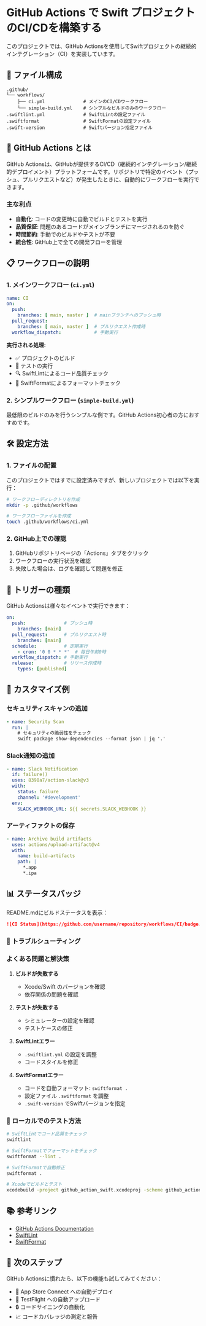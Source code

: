 # GitHub Actions で Swift プロジェクトのCI/CDを構築する

このプロジェクトでは、GitHub Actionsを使用してSwiftプロジェクトの継続的インテグレーション（CI）を実装しています。

## 📁 ファイル構成

```
.github/
└── workflows/
    ├── ci.yml              # メインのCI/CDワークフロー
    └── simple-build.yml    # シンプルなビルドのみのワークフロー
.swiftlint.yml              # SwiftLintの設定ファイル
.swiftformat                # SwiftFormatの設定ファイル
.swift-version              # Swiftバージョン指定ファイル
```

## 🚀 GitHub Actions とは

GitHub Actionsは、GitHubが提供するCI/CD（継続的インテグレーション/継続的デプロイメント）プラットフォームです。リポジトリで特定のイベント（プッシュ、プルリクエストなど）が発生したときに、自動的にワークフローを実行できます。

### 主な利点

- **自動化**: コードの変更時に自動でビルドとテストを実行
- **品質保証**: 問題のあるコードがメインブランチにマージされるのを防ぐ
- **時間節約**: 手動でのビルドやテストが不要
- **統合性**: GitHub上で全ての開発フローを管理

## 📋 ワークフローの説明

### 1. メインワークフロー (`ci.yml`)

```yaml
name: CI
on:
  push:
    branches: [ main, master ]  # mainブランチへのプッシュ時
  pull_request:
    branches: [ main, master ]  # プルリクエスト作成時
  workflow_dispatch:            # 手動実行
```

**実行される処理:**
- ✅ プロジェクトのビルド
- 🧪 テストの実行
- 🔍 SwiftLintによるコード品質チェック
- 📝 SwiftFormatによるフォーマットチェック

### 2. シンプルワークフロー (`simple-build.yml`)

最低限のビルドのみを行うシンプルな例です。GitHub Actions初心者の方におすすめです。

## 🛠 設定方法

### 1. ファイルの配置
このプロジェクトではすでに設定済みですが、新しいプロジェクトでは以下を実行：

```bash
# ワークフローディレクトリを作成
mkdir -p .github/workflows

# ワークフローファイルを作成
touch .github/workflows/ci.yml
```

### 2. GitHub上での確認
1. GitHubリポジトリページの「Actions」タブをクリック
2. ワークフローの実行状況を確認
3. 失敗した場合は、ログを確認して問題を修正

## 🎯 トリガーの種類

GitHub Actionsは様々なイベントで実行できます：

```yaml
on:
  push:              # プッシュ時
    branches: [main]
  pull_request:      # プルリクエスト時
    branches: [main]
  schedule:          # 定期実行
    - cron: '0 0 * * *'  # 毎日午前0時
  workflow_dispatch: # 手動実行
  release:           # リリース作成時
    types: [published]
```

## 🔧 カスタマイズ例

### セキュリティスキャンの追加

```yaml
- name: Security Scan
  run: |
    # セキュリティの脆弱性をチェック
    swift package show-dependencies --format json | jq '.'
```

### Slack通知の追加

```yaml
- name: Slack Notification
  if: failure()
  uses: 8398a7/action-slack@v3
  with:
    status: failure
    channel: '#development'
  env:
    SLACK_WEBHOOK_URL: ${{ secrets.SLACK_WEBHOOK }}
```

### アーティファクトの保存

```yaml
- name: Archive build artifacts
  uses: actions/upload-artifact@v4
  with:
    name: build-artifacts
    path: |
      *.app
      *.ipa
```

## 📊 ステータスバッジ

README.mdにビルドステータスを表示：

```markdown
![CI Status](https://github.com/username/repository/workflows/CI/badge.svg)
```

### 🐛 トラブルシューティング

### よくある問題と解決策

1. **ビルドが失敗する**
   - Xcode/Swift のバージョンを確認
   - 依存関係の問題を確認

2. **テストが失敗する**
   - シミュレーターの設定を確認
   - テストケースの修正

3. **SwiftLintエラー**
   - `.swiftlint.yml` の設定を調整
   - コードスタイルを修正

4. **SwiftFormatエラー**
   - コードを自動フォーマット: `swiftformat .`
   - 設定ファイル `.swiftformat` を調整
   - `.swift-version` でSwiftバージョンを指定

### 🔧 ローカルでのテスト方法

```bash
# SwiftLintでコード品質をチェック
swiftlint

# SwiftFormatでフォーマットをチェック
swiftformat --lint .

# SwiftFormatで自動修正
swiftformat .

# Xcodeでビルドとテスト
xcodebuild -project github_action_swift.xcodeproj -scheme github_action_swift -destination 'platform=iOS Simulator,name=iPhone 15' build test
```

## 📚 参考リンク

- [GitHub Actions Documentation](https://docs.github.com/ja/actions)
- [SwiftLint](https://github.com/realm/SwiftLint)
- [SwiftFormat](https://github.com/nicklockwood/SwiftFormat)

## 🎉 次のステップ

GitHub Actionsに慣れたら、以下の機能も試してみてください：

- 🚀 App Store Connect への自動デプロイ
- 📱 TestFlight への自動アップロード
- 🔒 コードサイニングの自動化
- 📈 コードカバレッジの測定と報告
